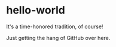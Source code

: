# hello-world
It's a time-honored tradition, of course!

Just getting the hang of GitHub over here. 
